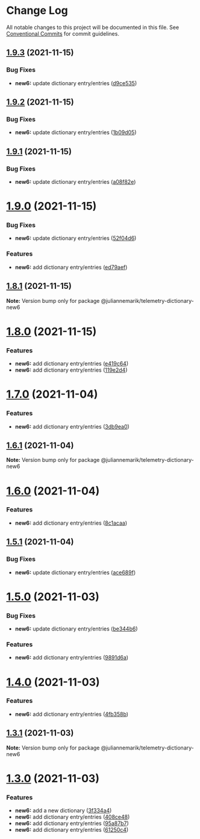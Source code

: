 # Change Log

All notable changes to this project will be documented in this file.
See [Conventional Commits](https://conventionalcommits.org) for commit guidelines.

## [1.9.3](https://github.com/juliannemarik/telemetry-dictionary-packages/compare/@juliannemarik/telemetry-dictionary-new6@1.9.2...@juliannemarik/telemetry-dictionary-new6@1.9.3) (2021-11-15)


### Bug Fixes

* **new6:** update dictionary entry/entries ([d9ce535](https://github.com/juliannemarik/telemetry-dictionary-packages/commit/d9ce535940982b868cff3685190701ec16624650))





## [1.9.2](https://github.com/juliannemarik/telemetry-dictionary-packages/compare/@juliannemarik/telemetry-dictionary-new6@1.9.1...@juliannemarik/telemetry-dictionary-new6@1.9.2) (2021-11-15)


### Bug Fixes

* **new6:** update dictionary entry/entries ([1b09d05](https://github.com/juliannemarik/telemetry-dictionary-packages/commit/1b09d05aa268b96f80a72e9690658a6eff519ce4))





## [1.9.1](https://github.com/juliannemarik/telemetry-dictionary-packages/compare/@juliannemarik/telemetry-dictionary-new6@1.9.0...@juliannemarik/telemetry-dictionary-new6@1.9.1) (2021-11-15)


### Bug Fixes

* **new6:** update dictionary entry/entries ([a08f82e](https://github.com/juliannemarik/telemetry-dictionary-packages/commit/a08f82e15daa5a4344dd1207c2d300bf3315bf64))





# [1.9.0](https://github.com/juliannemarik/telemetry-dictionary-packages/compare/@juliannemarik/telemetry-dictionary-new6@1.8.1...@juliannemarik/telemetry-dictionary-new6@1.9.0) (2021-11-15)


### Bug Fixes

* **new6:** update dictionary entry/entries ([52f04d6](https://github.com/juliannemarik/telemetry-dictionary-packages/commit/52f04d681a77de4b5d69a00db53c8a33f156eb68))


### Features

* **new6:** add dictionary entry/entries ([ed79aef](https://github.com/juliannemarik/telemetry-dictionary-packages/commit/ed79aefe0cff661de00b99485afb700e2b70408c))





## [1.8.1](https://github.com/juliannemarik/telemetry-dictionary-packages/compare/@juliannemarik/telemetry-dictionary-new6@1.8.0...@juliannemarik/telemetry-dictionary-new6@1.8.1) (2021-11-15)

**Note:** Version bump only for package @juliannemarik/telemetry-dictionary-new6





# [1.8.0](https://github.com/juliannemarik/telemetry-dictionary-packages/compare/@juliannemarik/telemetry-dictionary-new6@1.7.0...@juliannemarik/telemetry-dictionary-new6@1.8.0) (2021-11-15)


### Features

* **new6:** add dictionary entry/entries ([e419c64](https://github.com/juliannemarik/telemetry-dictionary-packages/commit/e419c640cb39c15fdb7ea52e490aca96978bc322))
* **new6:** add dictionary entry/entries ([119e2d4](https://github.com/juliannemarik/telemetry-dictionary-packages/commit/119e2d4f6dc2a3666ee5d4e58a3580ae656f6f8d))





# [1.7.0](https://github.com/juliannemarik/telemetry-dictionary-packages/compare/@juliannemarik/telemetry-dictionary-new6@1.6.1...@juliannemarik/telemetry-dictionary-new6@1.7.0) (2021-11-04)


### Features

* **new6:** add dictionary entry/entries ([3db9ea0](https://github.com/juliannemarik/telemetry-dictionary-packages/commit/3db9ea0b0b34b0cd9f938c50067e8ee74f53c94a))





## [1.6.1](https://github.com/juliannemarik/telemetry-dictionary-packages/compare/@juliannemarik/telemetry-dictionary-new6@1.6.0...@juliannemarik/telemetry-dictionary-new6@1.6.1) (2021-11-04)

**Note:** Version bump only for package @juliannemarik/telemetry-dictionary-new6





# [1.6.0](https://github.com/juliannemarik/telemetry-dictionary-packages/compare/@juliannemarik/telemetry-dictionary-new6@1.5.1...@juliannemarik/telemetry-dictionary-new6@1.6.0) (2021-11-04)


### Features

* **new6:** add dictionary entry/entries ([8c1acaa](https://github.com/juliannemarik/telemetry-dictionary-packages/commit/8c1acaa82755559d742d486e3541e68e2a0b46d8))





## [1.5.1](https://github.com/juliannemarik/telemetry-dictionary-packages/compare/@juliannemarik/telemetry-dictionary-new6@1.5.0...@juliannemarik/telemetry-dictionary-new6@1.5.1) (2021-11-04)


### Bug Fixes

* **new6:** update dictionary entry/entries ([ace689f](https://github.com/juliannemarik/telemetry-dictionary-packages/commit/ace689f23f2916d1944a1093be91dc254cae5c8e))





# [1.5.0](https://github.com/juliannemarik/telemetry-dictionary-packages/compare/@juliannemarik/telemetry-dictionary-new6@1.4.0...@juliannemarik/telemetry-dictionary-new6@1.5.0) (2021-11-03)


### Bug Fixes

* **new6:** update dictionary entry/entries ([be344b6](https://github.com/juliannemarik/telemetry-dictionary-packages/commit/be344b6e0b6e161c577eef4af6234e9ddcfed9ff))


### Features

* **new6:** add dictionary entry/entries ([9891d6a](https://github.com/juliannemarik/telemetry-dictionary-packages/commit/9891d6a8f99a5742ceccacc69e566ff286084957))





# [1.4.0](https://github.com/juliannemarik/telemetry-dictionary-packages/compare/@juliannemarik/telemetry-dictionary-new6@1.3.1...@juliannemarik/telemetry-dictionary-new6@1.4.0) (2021-11-03)


### Features

* **new6:** add dictionary entry/entries ([4fb358b](https://github.com/juliannemarik/telemetry-dictionary-packages/commit/4fb358bb3b0c5845ceab1c26e6d345171ff2618f))





## [1.3.1](https://github.com/juliannemarik/telemetry-dictionary-packages/compare/@juliannemarik/telemetry-dictionary-new6@1.3.0...@juliannemarik/telemetry-dictionary-new6@1.3.1) (2021-11-03)

**Note:** Version bump only for package @juliannemarik/telemetry-dictionary-new6





# [1.3.0](https://github.com/juliannemarik/telemetry-dictionary-packages/compare/@juliannemarik/telemetry-dictionary-new6@1.3.0...@juliannemarik/telemetry-dictionary-new6@1.3.0) (2021-11-03)


### Features

* **new6:** add a new dictionary ([3f334a4](https://github.com/juliannemarik/telemetry-dictionary-packages/commit/3f334a4f57fd54130bb9b753171fc9077d5928eb))
* **new6:** add dictionary entry/entries ([408ce48](https://github.com/juliannemarik/telemetry-dictionary-packages/commit/408ce48cadb134d165ab6296a7bc67363434944a))
* **new6:** add dictionary entry/entries ([95a87b7](https://github.com/juliannemarik/telemetry-dictionary-packages/commit/95a87b732ad2c74e6ec71be687ca1b85fa74c937))
* **new6:** add dictionary entry/entries ([61250c4](https://github.com/juliannemarik/telemetry-dictionary-packages/commit/61250c43b6b0515f399d88d4e31297d2165e737b))
